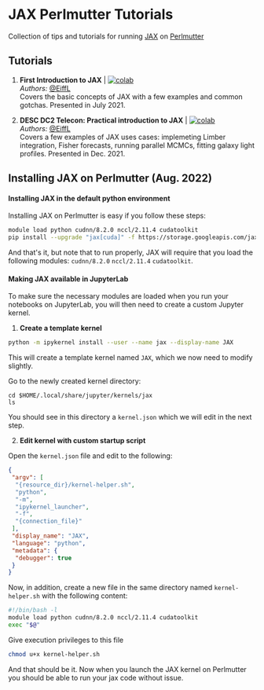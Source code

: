 # JAX Perlmutter Tutorials
Collection of tips and tutorials for running [JAX](https://github.com/google/jax) on [Perlmutter](https://www.nersc.gov/systems/perlmutter/)

## Tutorials

1. **First Introduction to JAX** | [![colab](https://colab.research.google.com/assets/colab-badge.svg)](https://colab.research.google.com/github/LSSTDESC/jax-perlmutter-tutorials/blob/main/notebooks/DESCJaxTutorial.ipynb)   
    *Authors:* [@EiffL](https://github.com/EiffL)  
    Covers the basic concepts of JAX with a few examples and common gotchas. Presented in July 2021.
    
2. **DESC DC2 Telecon: Practical introduction to JAX** | [![colab](https://colab.research.google.com/assets/colab-badge.svg)](https://colab.research.google.com/github/LSSTDESC/jax-perlmutter-tutorials/blob/main/notebooks/DESCJaxTutorial_Dec2021.ipynb)   
    *Authors:* [@EiffL](https://github.com/EiffL)   
    Covers a few examples of JAX uses cases: implemeting Limber integration, Fisher forecasts, running parallel MCMCs, fitting galaxy light profiles. Presented in Dec. 2021.


## Installing JAX on Perlmutter (Aug. 2022)

#### Installing JAX in the default python environment

Installing JAX on Perlmutter is easy if you follow these steps:
```bash
module load python cudnn/8.2.0 nccl/2.11.4 cudatoolkit
pip install --upgrade "jax[cuda]" -f https://storage.googleapis.com/jax-releases/jax_releases.html
```
And that's it, but note that to run properly, JAX will require that you load the following modules: `cudnn/8.2.0` `nccl/2.11.4` `cudatoolkit`. 

#### Making JAX available in JupyterLab

To make sure the necessary modules are loaded when you run your notebooks on JupyterLab, you will then need to create a custom Jupyter kernel.

1. **Create a template kernel**
```bash
python -m ipykernel install --user --name jax --display-name JAX
```
This will create a template kernel named `JAX`, which we now need to modify slightly.

Go to the newly created kernel directory:
```
cd $HOME/.local/share/jupyter/kernels/jax
ls
```
You should see in this directory a `kernel.json` which we will edit in the next step.

2. **Edit kernel with custom startup script**

Open the `kernel.json` file and edit to the following:
```json
{
 "argv": [
  "{resource_dir}/kernel-helper.sh",
  "python",
  "-m",
  "ipykernel_launcher",
  "-f",
  "{connection_file}"
 ],
 "display_name": "JAX",
 "language": "python",
 "metadata": {
  "debugger": true
 }
}
```
Now, in addition, create a new file in the same directory named `kernel-helper.sh` with the following content:
```bash
#!/bin/bash -l
module load python cudnn/8.2.0 nccl/2.11.4 cudatoolkit
exec "$@"
```

Give execution privileges to this file
```bash
chmod u+x kernel-helper.sh
```

And that should be it. Now when you launch the JAX kernel on Perlmutter you should be able to run your jax code without issue.

